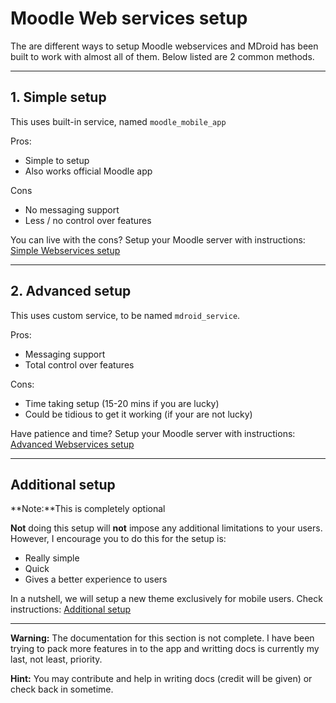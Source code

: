 Moodle Web services setup
====


The are different ways to setup Moodle webservices and MDroid has been built to work with almost all of them. Below listed are 2 common methods.


----------------------------------------


## 1. Simple setup

This uses built-in service, named ```moodle_mobile_app``` 
  
Pros:

  * Simple to setup
  * Also works official Moodle app
  
Cons

  * No messaging support
  * Less / no control over features

You can live with the cons? Setup your Moodle server with instructions: [Simple Webservices setup](simple-webservices-setup.md)


-----------------------------------------


## 2. Advanced setup

This uses custom service, to be named ```mdroid_service```.

Pros:

  * Messaging support
  * Total control over features

Cons:

  * Time taking setup (15-20 mins if you are lucky)
  * Could be tidious to get it working (if your are not lucky)

Have patience and time? Setup your Moodle server with instructions: [Advanced Webservices setup](advanced-webservices-setup.md)


------------------------------------------


## Additional setup

**Note:**This is completely optional

<b>Not</b> doing this setup will <b>not</b> impose any additional limitations to your users. However, I encourage you to do this for the setup is: 

  * Really simple
  * Quick
  * Gives a better experience to users 

In a nutshell, we will setup a new theme exclusively for mobile users. Check instructions: [Additional setup](additional-setup.md)


------------------------------------------


**Warning:** The documentation for this section is not complete. I have been trying to pack more features in to the app and writting docs is currently my last, not least, priority.

**Hint:** You may contribute and help in writing docs (credit will be given) or check back in sometime.


